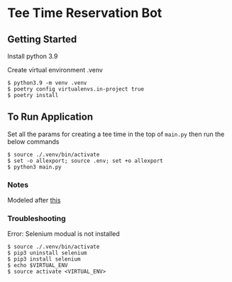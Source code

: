 # Tee Time Reservation Bot


## Getting Started
Install python 3.9

Create virtual environment .venv


```
$ python3.9 -m venv .venv
$ poetry config virtualenvs.in-project true
$ poetry install
```

## To Run Application
Set all the params for creating a tee time in the top of `main.py` then run the below commands


```
$ source ./.venv/bin/activate
$ set -o allexport; source .env; set +o allexport
$ python3 main.py
```


### Notes
Modeled after [this](https://medium.com/@ryujimorita.1009/how-i-built-a-booking-automation-bot-to-get-a-popular-cafe-admission-ticket-851bb2f9eac0)


### Troubleshooting
Error: Selenium modual is not installed

```
$ source ./.venv/bin/activate
$ pip3 uninstall selenium
$ pip3 install selenium
$ echo $VIRTUAL_ENV
$ source activate <VIRTUAL_ENV>
```
